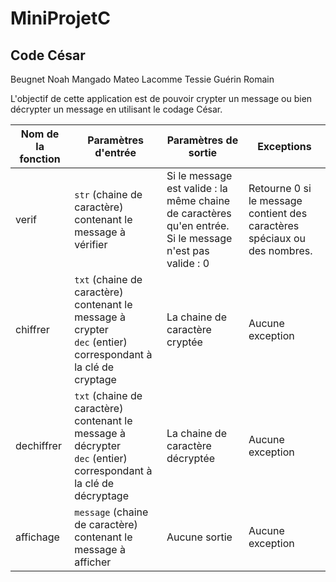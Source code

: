 # MiniProjetC

## Code César

Beugnet Noah
Mangado Mateo
Lacomme Tessie
Guérin Romain

L'objectif de cette application est de pouvoir crypter un message ou bien décrypter un message en utilisant le codage César.

| Nom de la fonction | Paramètres d'entrée | Paramètres de sortie | Exceptions |
| --- | --- | --- | --- |
| verif | `str` (chaine de caractère) contenant le message à vérifier | Si le message est valide : la même chaine de caractères qu'en entrée.<br>Si le message n'est pas valide : 0 | Retourne 0 si le message contient des caractères spéciaux ou des nombres. |
| chiffrer | `txt` (chaine de caractère) contenant le message à crypter<br>`dec` (entier) correspondant à la clé de cryptage | La chaine de caractère cryptée | Aucune exception |
| dechiffrer | `txt` (chaine de caractère) contenant le message à décrypter<br>`dec` (entier) correspondant à la clé de décryptage | La chaine de caractère décryptée | Aucune exception |
| affichage | `message` (chaine de caractère) contenant le message à afficher | Aucune sortie | Aucune exception | 
